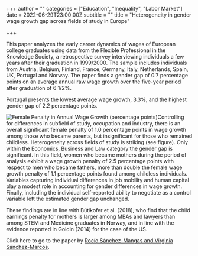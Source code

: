 +++
author = ""
categories = ["Education", "Inequality", "Labor Market"]
date = 2022-06-29T23:00:00Z
subtitle = ""
title = "Heterogeneity in gender wage growth gap across fields of study in Europe"

+++

This paper analyzes the early career dynamics of wages of European college graduates using data from the Flexible Professional in the Knowledge Society, a retrospective survey interviewing individuals a few years after their graduation in 1999/2000. The sample includes individuals from Austria, Belgium, Finland, France, Germany, Italy, Netherlands, Spain, UK, Portugal and Norway. The paper finds a gender gap of 0.7 percentage points on an average annual raw wage growth over the five-year period after graduation of 6 1/2%.

Portugal presents the lowest average wage growth, 3.3%, and the highest gender gap of 2.2 percentage points.

![](https://ucarecdn.com/f97f401b-5ee2-4a05-b08b-cfc222fe4abb/ "Female Penalty in Annual Wage Growth (percentage points)")Controlling for differences in subfield of study, occupation and industry, there is an overall significant female penalty of 1.0 percentage points in wage growth among those who became parents, but insignificant for those who remained childless. Heterogeneity across fields of study is striking (see figure). Only within the Economics, Business and Law category the gender gap is significant. In this field, women who became mothers during the period of analysis exhibit a wage growth penalty of 2.5 percentage points with respect to men who became fathers, more than double the female wage growth penalty of 1.1 percentage points found among childless individuals. Variables capturing individual differences in job mobility and human capital play a modest role in accounting for gender differences in wage growth. Finally, including the individual self-reported ability to negotiate as a control variable left the estimated gender gap unchanged.

These findings are in line with Bütikofer et al. (2018), who find that the child earnings penalty for mothers is larger among MBAs and lawyers than among STEM and Medicine graduates in Norway, and in line with the evidence reported in Goldin (2014) for the case of the US.

Click here to go to the paper by [Rocío Sánchez-Mangas and Virginia Sánchez-Marcos](https://academic.oup.com/cesifo/article/67/3/251/6151198?rss=1).
